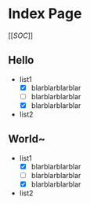 # Index Page
[[_SOC_]]
## Hello
- list1
  - [x] blarblarblarblar
  - [ ] blarblarblarblar
  - [x] blarblarblarblar
- list2
## World~
- list1
  - [x] blarblarblarblar
  - [ ] blarblarblarblar
  - [x] blarblarblarblar
- list2
